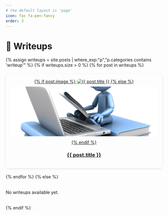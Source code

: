 ```yaml
---
# the default layout is 'page'
icon: fas fa-pen-fancy
order: 3
---
```


# 🔐 Writeups  

<div class="grid-container">
  {% assign writeups = site.posts | where_exp:"p","p.categories contains 'writeup'" %}
  {% if writeups.size > 0 %}
    {% for post in writeups %}
      <div class="card">
        <a href="{{ post.url | relative_url }}">
          {% if post.image %}
            <img src="{{ post.image | relative_url }}" alt="{{ post.title }}">
          {% else %}
            <img src="/assets/images/default-writeup.png" alt="default image">
          {% endif %}
          <h3>{{ post.title }}</h3>
        </a>
      </div>
    {% endfor %}
  {% else %}
    <p>No writeups available yet.</p>
  {% endif %}
</div>


<style>
.grid-container {
  display: grid;
  grid-template-columns: repeat(auto-fill, minmax(250px, 1fr));
  gap: 1.2rem;
}
.card {
  background: var(--card-bg);
  border-radius: 12px;
  padding: 1rem;
  box-shadow: 0 2px 6px rgba(0,0,0,0.1);
  text-align: center;
  transition: transform 0.2s ease;
}
.card:hover { transform: scale(1.03); }
.card img {
  width: 100%;
  height: 160px;
  object-fit: cover;
  border-radius: 8px;
  margin-bottom: .5rem;
}
</style>
